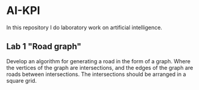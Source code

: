 # AI-KPI

In this repository I do laboratory work on artificial intelligence.

## Lab 1 "Road graph"

Develop an algorithm for generating a road in the form of a graph. Where the vertices of the graph are intersections, and the edges of the graph are roads between intersections. The intersections should be arranged in a square grid.
